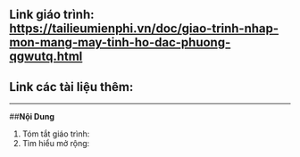 ## Link giáo trình: https://tailieumienphi.vn/doc/giao-trinh-nhap-mon-mang-may-tinh-ho-dac-phuong-qgwutq.html
## Link các tài liệu thêm:
---------------------------
##**Nội Dung**
1. Tóm tắt giáo trình:
2. Tìm hiểu mở rộng:
